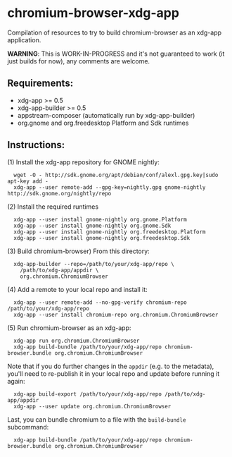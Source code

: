 chromium-browser-xdg-app
========================

Compilation of resources to try to build chromium-browser as an xdg-app application.

**WARNING**: This is WORK-IN-PROGRESS and it's not guaranteed to work (it just builds for now), any comments are welcome.

Requirements:
------------

  * xdg-app >= 0.5
  * xdg-app-builder >= 0.5
  * appstream-composer (automatically run by xdg-app-builder)
  * org.gnome and org.freedesktop Platform and Sdk runtimes

Instructions:
-------------

(1) Install the xdg-app repository for GNOME nightly:
```
  wget -O - http://sdk.gnome.org/apt/debian/conf/alexl.gpg.key|sudo apt-key add -
  xdg-app --user remote-add --gpg-key=nightly.gpg gnome-nightly http://sdk.gnome.org/nightly/repo
```
(2) Install the required runtimes
```
  xdg-app --user install gnome-nightly org.gnome.Platform
  xdg-app --user install gnome-nightly org.gnome.Sdk
  xdg-app --user install gnome-nightly org.freedesktop.Platform
  xdg-app --user install gnome-nightly org.freedesktop.Sdk
```
(3) Build chromium-browser) From this directory:
```
  xdg-app-builder --repo=/path/to/your/xdg-app/repo \
    /path/to/xdg-app/appdir \
    org.chromium.ChromiumBrowser
```
(4) Add a remote to your local repo and install it:
```
  xdg-app --user remote-add --no-gpg-verify chromium-repo /path/to/your/xdg-app/repo
  xdg-app --user install chromium-repo org.chromium.ChromiumBrowser
```
(5) Run chromium-browser as an xdg-app:
```
  xdg-app run org.chromium.ChromiumBrowser
  xdg-app build-bundle /path/to/your/xdg-app/repo chromium-browser.bundle org.chromium.ChromiumBrowser
```

Note that if you do further changes in the `appdir` (e.g. to the metadata), you'll need to re-publish it in your local repo and update before running it again:
```
  xdg-app build-export /path/to/your/xdg-app/repo /path/to/xdg-app/appdir
  xdg-app --user update org.chromium.ChromiumBrowser
```

Last, you can bundle chromium to a file with the `build-bundle` subcommand:
```
  xdg-app build-bundle /path/to/your/xdg-app/repo chromium-browser.bundle org.chromium.ChromiumBrowser
```
